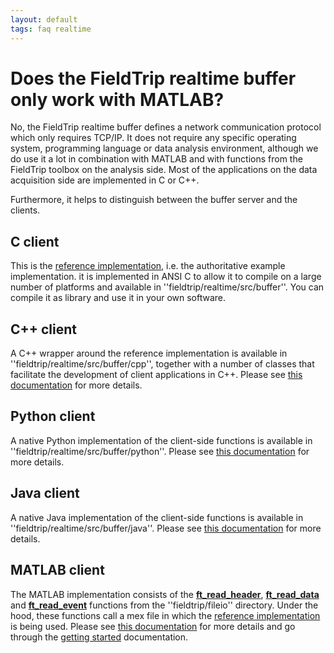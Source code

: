 ```yaml
---
layout: default
tags: faq realtime
---
```



# Does the FieldTrip realtime buffer only work with MATLAB?

No, the FieldTrip realtime buffer defines a network communication protocol which only requires TCP/IP. It does not require any specific operating system, programming language or data analysis environment, although we do use it a lot in combination with MATLAB and with functions from the FieldTrip toolbox on the analysis side. Most of the applications on the data acquisition side are implemented in C or C++.

Furthermore, it helps to distinguish between the buffer server and the clients. 

## C client

This is the [reference implementation](/development/realtime/reference_implementation), i.e. the authoritative example implementation. it is implemented in ANSI C to allow it to compile on a large number of platforms and available in ''fieldtrip/realtime/src/buffer''. You can compile it as library and use it in your own software.

## C++ client

A C++ wrapper around the reference implementation is available in ''fieldtrip/realtime/src/buffer/cpp'', together with a number of classes that facilitate the development of client applications in C++. Please see [this documentation](/development/realtime/buffer_cpp) for more details.

## Python client

A native Python implementation of the client-side functions is available in ''fieldtrip/realtime/src/buffer/python''. Please see [this documentation](/development/realtime/buffer_python) for more details.

## Java client

A native Java implementation of the client-side functions is available in ''fieldtrip/realtime/src/buffer/java''. Please see [this documentation](/development/realtime/buffer_java) for more details.

## MATLAB client

The MATLAB implementation consists of the **[ft_read_header](/reference/ft_read_header)**, **[ft_read_data](/reference/ft_read_data)** and **[ft_read_event](/reference/ft_read_event)** functions from the ''fieldtrip/fileio'' directory. Under the hood, these functions call a mex file in which the [reference implementation](/development/realtime/reference_implementation) is being used. Please see [this documentation](/development/realtime/buffer_matlab) for more details and go through the [getting started](/getting_started/realtime) documentation.







